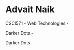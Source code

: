 # Advait Naik

CSCI571 - Web Technologies - 

Darker Dots - [](https://advaitnaik.github.io/ahn13rm21.html)

Darker Dots - [](https://advaitnaik.github.io/darkerdots/index.html)
